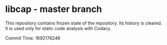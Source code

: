 # libcap - master branch

This repository contains frozen state of the repository.
Its history is cleared. It is used only for static code
analysis with Codacy.

Commit Time: 1692176246